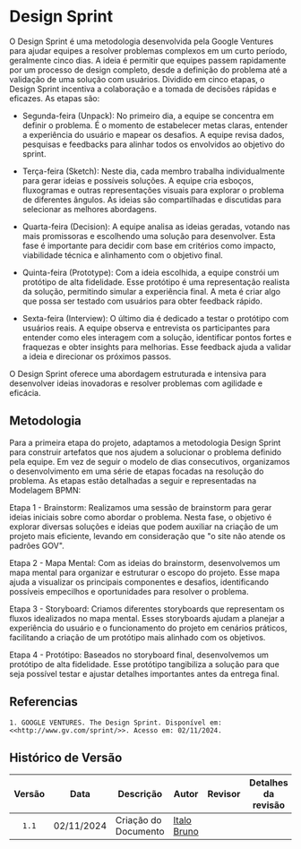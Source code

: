 # Design Sprint

O Design Sprint é uma metodologia desenvolvida pela Google Ventures para ajudar equipes a resolver problemas complexos em um curto período, geralmente cinco dias. A ideia é permitir que equipes passem rapidamente por um processo de design completo, desde a definição do problema até a validação de uma solução com usuários. Dividido em cinco etapas, o Design Sprint incentiva a colaboração e a tomada de decisões rápidas e eficazes. As etapas são:

* Segunda-feira (Unpack): No primeiro dia, a equipe se concentra em definir o problema. É o momento de estabelecer metas claras, entender a experiência do usuário e mapear os desafios. A equipe revisa dados, pesquisas e feedbacks para alinhar todos os envolvidos ao objetivo do sprint.

* Terça-feira (Sketch): Neste dia, cada membro trabalha individualmente para gerar ideias e possíveis soluções. A equipe cria esboços, fluxogramas e outras representações visuais para explorar o problema de diferentes ângulos. As ideias são compartilhadas e discutidas para selecionar as melhores abordagens.

* Quarta-feira (Decision): A equipe analisa as ideias geradas, votando nas mais promissoras e escolhendo uma solução para desenvolver. Esta fase é importante para decidir com base em critérios como impacto, viabilidade técnica e alinhamento com o objetivo final.

* Quinta-feira (Prototype): Com a ideia escolhida, a equipe constrói um protótipo de alta fidelidade. Esse protótipo é uma representação realista da solução, permitindo simular a experiência final. A meta é criar algo que possa ser testado com usuários para obter feedback rápido.

* Sexta-feira (Interview): O último dia é dedicado a testar o protótipo com usuários reais. A equipe observa e entrevista os participantes para entender como eles interagem com a solução, identificar pontos fortes e fraquezas e obter insights para melhorias. Esse feedback ajuda a validar a ideia e direcionar os próximos passos.

O Design Sprint oferece uma abordagem estruturada e intensiva para desenvolver ideias inovadoras e resolver problemas com agilidade e eficácia.

## Metodologia

Para a primeira etapa do projeto, adaptamos a metodologia Design Sprint para construir artefatos que nos ajudem a solucionar o problema definido pela equipe. Em vez de seguir o modelo de dias consecutivos, organizamos o desenvolvimento em uma série de etapas focadas na resolução do problema. As etapas estão detalhadas a seguir e representadas na Modelagem BPMN:

Etapa 1 - Brainstorm: Realizamos uma sessão de brainstorm para gerar ideias iniciais sobre como abordar o problema. Nesta fase, o objetivo é explorar diversas soluções e ideias que podem auxiliar na criação de um projeto mais eficiente, levando em consideração que "o site não atende os padrões GOV".

Etapa 2 - Mapa Mental: Com as ideias do brainstorm, desenvolvemos um mapa mental para organizar e estruturar o escopo do projeto. Esse mapa ajuda a visualizar os principais componentes e desafios, identificando possíveis empecilhos e oportunidades para resolver o problema.

Etapa 3 - Storyboard: Criamos diferentes storyboards que representam os fluxos idealizados no mapa mental. Esses storyboards ajudam a planejar a experiência do usuário e o funcionamento do projeto em cenários práticos, facilitando a criação de um protótipo mais alinhado com os objetivos.

Etapa 4 - Protótipo: Baseados no storyboard final, desenvolvemos um protótipo de alta fidelidade. Esse protótipo tangibiliza a solução para que seja possível testar e ajustar detalhes importantes antes da entrega final.

## Referencias

    1. GOOGLE VENTURES. The Design Sprint. Disponível em: <<http://www.gv.com/sprint/>>. Acesso em: 02/11/2024.

## Histórico de Versão

|Versão|Data|Descrição|Autor|Revisor|Detalhes da revisão |
|:----:|----|---------|-----|:-------:| -- |
|`1.1` | 02/11/2024| Criação do Documento | [Italo Bruno](https://github.com/italobrunoM)  | | |